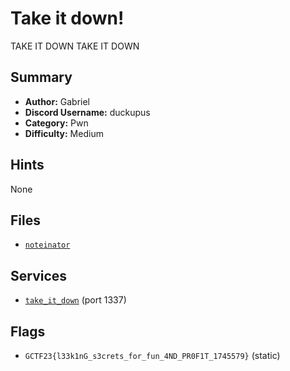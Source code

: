# Take it down!
TAKE IT DOWN TAKE IT DOWN

## Summary
- **Author:** Gabriel
- **Discord Username:** duckupus
- **Category:** Pwn
- **Difficulty:** Medium

## Hints
None

## Files
- [`noteinator`](dist/noteinator)


## Services
- [`take_it_down`](service/take_it_down) (port 1337)


## Flags
- `GCTF23{l33k1nG_s3crets_for_fun_4ND_PR0F1T_1745579}` (static)
